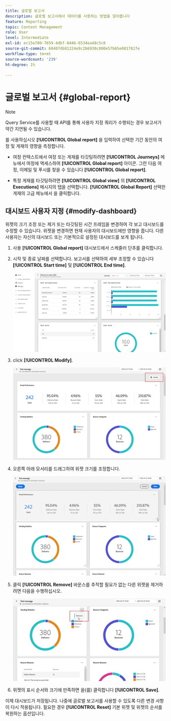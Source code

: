 ```yaml
---
title: 글로벌 보고서
description: 글로벌 보고서에서 데이터를 사용하는 방법을 알아봅니다
feature: Reporting
topic: Content Management
role: User
level: Intermediate
exl-id: ec15e700-7659-4dbf-8446-6534ea48c5c8
source-git-commit: 68407db81224e9c2b6930c800e57b65e081781fe
workflow-type: tm+mt
source-wordcount: '239'
ht-degree: 1%

---
```


# 글로벌 보고서 {#global-report}

>[!NOTE]
>
> Query Service를 사용할 때 API를 통해 사용자 지정 쿼리가 수행되는 경우 보고서가 약간 지연될 수 있습니다.

를 사용하십시오 **[!UICONTROL Global report]** 을 입력하여 선택한 기간 동안의 여정 및 게재의 영향을 측정합니다.

* 여정 컨텍스트에서 여정 또는 게재를 타깃팅하려면 **[!UICONTROL Journeys]** 메뉴에서 여정에 액세스하여 **[!UICONTROL Global report]** 아이콘. 그런 다음 여정, 이메일 및 푸시를 찾을 수 있습니다 **[!UICONTROL Global report]**.

* 특정 게재를 타깃팅하려면 **[!UICONTROL Global view]** 의 **[!UICONTROL Executions]** 메시지의 탭을 선택합니다. **[!UICONTROL Global Report]** 선택한 게재의 고급 메뉴에서 을 클릭합니다.

## 대시보드 사용자 지정 {#modify-dashboard}

위젯의 크기 조정 또는 제거 또는 타깃팅된 시간 프레임을 변경하여 각 보고 대시보드를 수정할 수 있습니다. 위젯을 변경하면 현재 사용자의 대시보드에만 영향을 줍니다. 다른 사용자는 자신의 대시보드 또는 기본적으로 설정된 대시보드를 보게 됩니다.

1. 사용 **[!UICONTROL Global report]** 대시보드에서 스케줄러 단추를 클릭합니다.

1. 시작 및 종료 날짜를 선택합니다. 보고서를 선택하여 세부 조정할 수 있습니다 **[!UICONTROL Start time]** 및 **[!UICONTROL End time]**.

   ![](../assets/global_report_6.png)

1. click **[!UICONTROL Modify]**.

   ![](../assets/global_report_8.png)

1. 오른쪽 아래 모서리를 드래그하여 위젯 크기를 조정합니다.

   ![](../assets/global_report_9.png)

1. 클릭 **[!UICONTROL Remove]** 바운스를 추적할 필요가 없는 다른 위젯을 제거하려면 다음을 수행하십시오.

   ![](../assets/global_report_10.png)

1. 위젯의 표시 순서와 크기에 만족하면 을(를) 클릭합니다 **[!UICONTROL Save]**.

이제 대시보드가 저장됩니다. 나중에 글로벌 보고서를 사용할 수 있도록 다른 변경 사항이 다시 적용됩니다. 필요한 경우 **[!UICONTROL Reset]** 기본 위젯 및 위젯의 순서를 복원하는 옵션입니다.
